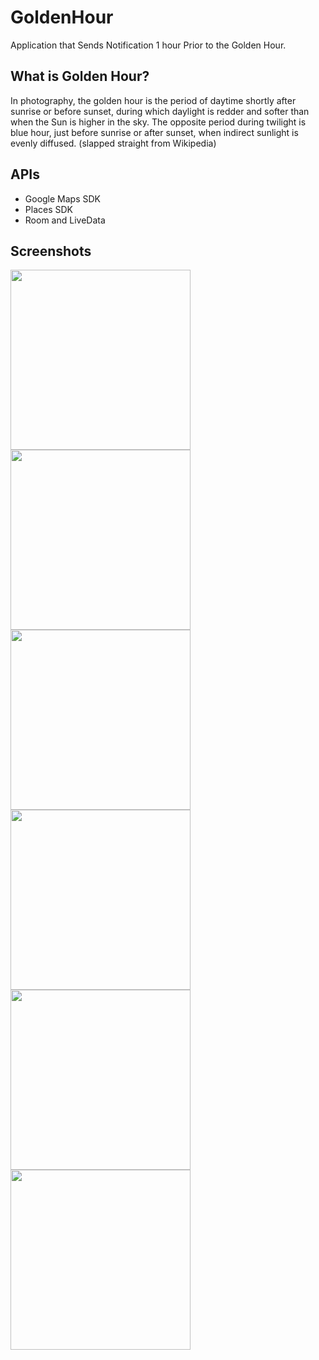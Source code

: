 # GoldenHour
Application that Sends Notification 1 hour Prior to the Golden Hour. 

## What is Golden Hour?
In photography, the golden hour is the period of daytime shortly after sunrise or before sunset, during which daylight is redder and softer than when the Sun is higher in the sky. 
The opposite period during twilight is blue hour, just before sunrise or after sunset, when indirect sunlight is evenly diffused.
(slapped straight from Wikipedia)

## APIs
* Google Maps SDK
* Places SDK
* Room and LiveData

## Screenshots

<img src="" width=288></img>
<img src="images/2.jpeg" width=288></img>
<img src="images/3.jpeg" width=288></img>
<img src="images/4.jpeg" width=288></img>
<img src="images/5.jpeg" width=288></img>
<img src="images/6.jpeg" width=288></img>
